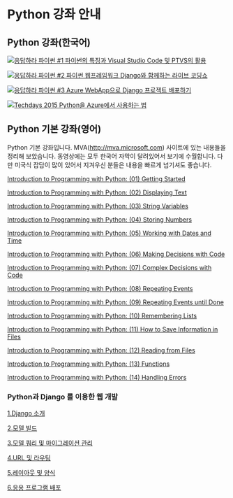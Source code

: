# Python 강좌 안내

## Python 강좌(한국어)

[![응답하라 파이썬 #1 파이썬의 특징과 Visual Studio Code 및 PTVS의 활용](http://img.youtube.com/vi/e5SCdiNHyC0/0.jpg)](https://youtu.be/e5SCdiNHyC0)

[![응답하라 파이썬 #2 파이썬 웹프레임워크 Django와 함께하는 라이브 코딩쇼](http://img.youtube.com/vi/57evqma6PwA/0.jpg)](https://youtu.be/57evqma6PwA)

[![응답하라 파이썬 #3 Azure WebApp으로 Django 프로젝트 배포하기 ](http://img.youtube.com/vi/slcscdbgGUI/0.jpg)](https://youtu.be/slcscdbgGUI)

[![Techdays 2015 Python을 Azure에서 사용하는 법](http://img.youtube.com/vi/73p5-u1TEdA/0.jpg)](https://youtu.be/73p5-u1TEdA)


## Python 기본 강좌(영어)

Python 기본 강좌입니다. MVA(http://mva.microsoft.com) 사이트에 있는 내용들을 정리해 보았습니다. 동영상에는 모두 한국어 자막이 달려있어서 보기에 수월합니다. 다만 미국식 잡담이 많이 있어서 지겨우신 분들은 내용을 빠르게 넘기셔도 좋습니다. 

[Introduction to Programming with Python: (01) Getting Started](https://channel9.msdn.com/Series/Introduction-to-Programming-with-Python/01)

[Introduction to Programming with Python: (02) Displaying Text](https://channel9.msdn.com/Series/Introduction-to-Programming-with-Python/02)

[Introduction to Programming with Python: (03) String Variables](https://channel9.msdn.com/Series/Introduction-to-Programming-with-Python/03)

[Introduction to Programming with Python: (04) Storing Numbers](https://channel9.msdn.com/Series/Introduction-to-Programming-with-Python/04)

[Introduction to Programming with Python: (05) Working with Dates and Time](https://channel9.msdn.com/Series/Introduction-to-Programming-with-Python/05)

[Introduction to Programming with Python: (06) Making Decisions with Code](https://channel9.msdn.com/Series/Introduction-to-Programming-with-Python/06)

[Introduction to Programming with Python: (07) Complex Decisions with Code](https://channel9.msdn.com/Series/Introduction-to-Programming-with-Python/07)

[Introduction to Programming with Python: (08) Repeating Events](https://channel9.msdn.com/Series/Introduction-to-Programming-with-Python/08)

[Introduction to Programming with Python: (09) Repeating Events until Done](https://channel9.msdn.com/Series/Introduction-to-Programming-with-Python/09)

[Introduction to Programming with Python: (10) Remembering Lists](https://channel9.msdn.com/Series/Introduction-to-Programming-with-Python/10)

[Introduction to Programming with Python: (11) How to Save Information in Files](https://channel9.msdn.com/Series/Introduction-to-Programming-with-Python/11)

[Introduction to Programming with Python: (12) Reading from Files](https://channel9.msdn.com/Series/Introduction-to-Programming-with-Python/12)

[Introduction to Programming with Python: (13) Functions](https://channel9.msdn.com/Series/Introduction-to-Programming-with-Python/13)

[Introduction to Programming with Python: (14) Handling Errors](https://channel9.msdn.com/Series/Introduction-to-Programming-with-Python/14)

### Python과 Django 를 이용한 웹 개발

[1.Django 소개](https://mva.microsoft.com/ko/training-courses/python-django--11415?l=AQdTENEJB_4004300477)

[2.모델 빌드](https://mva.microsoft.com/ko/training-courses/python-django--11415?l=jCzh5YEJB_6604300477)

[3.모델 쿼리 및 마이그레이션 관리](https://mva.microsoft.com/ko/training-courses/python-django--11415?l=uw7LHeEJB_5304300477)

[4.URL 및 라우팅](https://mva.microsoft.com/ko/training-courses/python-django--11415?l=VZKAiqEJB_404300477)

[5.레이아웃 및 양식](https://mva.microsoft.com/ko/training-courses/python-django--11415?l=2JaKaxEJB_7304300477)

[6.응용 프로그램 배포](https://mva.microsoft.com/ko/training-courses/python-django--11415?l=J0Ei51EJB_9804300477)

